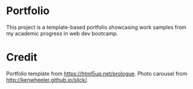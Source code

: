 # Portfolio
This project is a template-based portfolio showcasing work samples from my academic progress in web dev bootcamp. 


# Credit
Portfolio template from https://html5up.net/prologue.
Photo carousel from http://kenwheeler.github.io/slick/.
